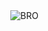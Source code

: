 

ㅤㅤㅤㅤㅤㅤㅤㅤㅤㅤㅤㅤㅤㅤㅤㅤㅤ![BRO](https://64.media.tumblr.com/1324eb8a3c0fd5dfe4a12cf1d6907f53/c4513fe132130a68-0c/s250x400/0573b672db45176197c1aad67653e157e56716e4.pnj)
